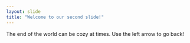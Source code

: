 ```yaml
---
layout: slide
title: "Welcome to our second slide!"
---
```

The end of the world can be cozy at times.
Use the left arrow to go back!

